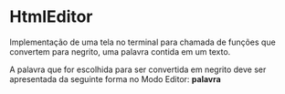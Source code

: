 # HtmlEditor
Implementação de uma tela no terminal para chamada de funções que convertem para negrito, uma palavra contida em um texto.

A palavra que for escolhida para ser convertida em negrito deve ser apresentada da seguinte forma no Modo Editor: <strong>palavra</strong>
